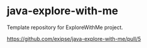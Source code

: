 # java-explore-with-me
Template repository for ExploreWithMe project.

https://github.com/exipse/java-explore-with-me/pull/5